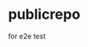 # publicrepo
for e2e test
























































































































































































































































































































































































































































































































































































































































































































































































































































































































































































































































































































































































































































































































































































